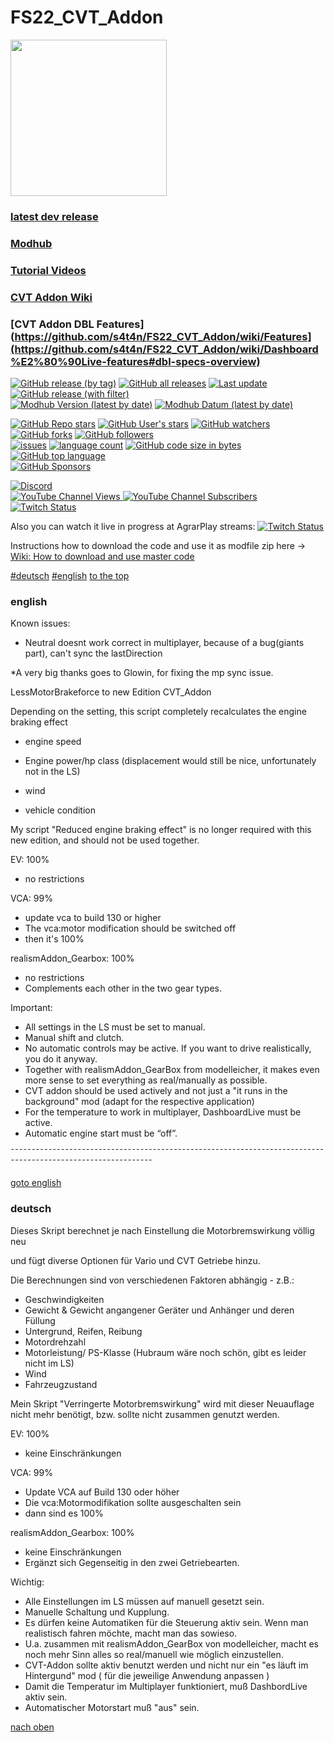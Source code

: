 # FS22_CVT_Addon

<img src="https://github.com/s4t4n/FS22_CVT_Addon/assets/4678246/f3f66c42-fe3e-419c-b4f7-552e2ebe2ea6" alt="" width="250"/>

### [latest dev release](https://github.com/s4t4n/FS22_CVT_Addon/releases/latest/download/FS22_CVT_Addon.zip)
### [Modhub](https://www.farming-simulator.com/mod.php?lang=de&country=de&mod_id=269645&title=fs2022)
### [Tutorial Videos](https://github.com/s4t4n/FS22_CVT_Addon/wiki/Videos)
### [CVT Addon Wiki](https://github.com/s4t4n/FS22_CVT_Addon/wiki/Features)
### [CVT Addon DBL Features](https://github.com/s4t4n/FS22_CVT_Addon/wiki/Features](https://github.com/s4t4n/FS22_CVT_Addon/wiki/Dashboard%E2%80%90Live-features#dbl-specs-overview)


[![GitHub release (by tag)](https://img.shields.io/github/downloads/s4t4n/FS22_CVT_Addon/latest/total?label=Latest%20Version%20Downloads)](https://github.com/s4t4n/FS22_CVT_Addon/releases/latest/download/FS22_CVT_Addon.zip)
[![GitHub all releases](https://img.shields.io/github/downloads/s4t4n/FS22_CVT_Addon/total?label=Total%20downloads)](https://github.com/s4t4n/FS22_CVT_Addon/releases/latest/download/FS22_CVT_Addon.zip)
[![Last update](https://img.shields.io/github/release-date-pre/s4t4n/FS22_CVT_Addon?label=Last%20update)](https://github.com/s4t4n/FS22_CVT_Addon/releases/latest/download/FS22_CVT_Addon.zip)
[![GitHub release (with filter)](https://img.shields.io/github/v/release/s4t4n/FS22_CVT_Addon?label=Latests%20Script%20Version)](https://github.com/s4t4n/FS22_CVT_Addon/releases/latest/download/FS22_CVT_Addon.zip) \
[![Modhub Version (latest by date)](https://img.shields.io/badge/dynamic/xml?color=blue&style=flat-square&label=Modhub+Version&prefix=v&query=%2F%2Fdiv%5B%40class%3D%27table-cell%27%5D%5B2%5D%5Bcontains%28text%28%29%2C%221.%22%29%5D&url=https%3A%2F%2Fwww.farming-simulator.com%2Fmod.php%3Flang%3Dde%26country%3Dde%26mod_id%3D269645%26title%3Dfs2022)](https://www.farming-simulator.com/mod.php?lang=de&country=de&mod_id=269645&title=fs2022)
[![Modhub Datum (latest by date)](https://img.shields.io/badge/dynamic/xml?color=blue&style=flat-square&label=Modhub+Datum&query=%2F%2Fdiv%5B%40class%3D%27table-cell%27%5D%5B2%5D%5Bcontains%28text%28%29%2C%22.2024%22%29%5D&url=https%3A%2F%2Fwww.farming-simulator.com%2Fmod.php%3Flang%3Dde%26country%3Dde%26mod_id%3D269645%26title%3Dfs2022)](https://www.farming-simulator.com/mod.php?lang=de&country=de&mod_id=269645&title=fs2022)

[![GitHub Repo stars](https://img.shields.io/github/stars/s4t4n/FS22_CVT_Addon)](#)
[![GitHub User's stars](https://img.shields.io/github/stars/s4t4n?label=All%20stars)](#)
[![GitHub watchers](https://img.shields.io/github/watchers/s4t4n/FS22_CVT_Addon)](#)
[![GitHub forks](https://img.shields.io/github/forks/s4t4n/FS22_CVT_Addon)](#)
[![GitHub followers](https://img.shields.io/github/followers/s4t4n)](#) \
[![issues](https://img.shields.io/github/issues/s4t4n/FS22_CVT_Addon)](https://github.com/s4t4n/FS22_CVT_Addon/issues)
[![language count](https://img.shields.io/github/languages/count/s4t4n/FS22_CVT_Addon)](#)
[![GitHub code size in bytes](https://img.shields.io/github/languages/code-size/s4t4n/FS22_CVT_Addon)](#)
[![GitHub top language](https://img.shields.io/github/languages/top/s4t4n/FS22_CVT_Addon)](#) \
[![GitHub Sponsors](https://img.shields.io/github/sponsors/s4t4n)](https://www.tipeeestream.com/sbshs4t4n/donation)

[![Discord](https://img.shields.io/discord/660942481118199811?logo=discord&logoColor=%23ffffff&label=SbSh-PooL%20Discord)](https://discord.gg/mfergkwhDu) \
[![YouTube Channel Views](https://img.shields.io/youtube/channel/views/UC_Yn6bN1MMyd7Sn8wUyXnIg) ![YouTube Channel Subscribers](https://img.shields.io/youtube/channel/subscribers/UC_Yn6bN1MMyd7Sn8wUyXnIg)](https://www.youtube.com/@SbSh-Modastian) \
[![Twitch Status](https://img.shields.io/twitch/status/sbsh_modasti4n?logo=twitch&label=sbsh_modasti4n%20Live-Stream%20now&labelColor=%23ffffff&color=%23aa11ff)](https://www.twitch.tv/sbsh_modasti4n)

Also you can watch it live in progress at AgrarPlay streams:
[![Twitch Status](https://img.shields.io/twitch/status/agrarplay?logo=twitch&label=agrarplay%20Live-Stream%20now&labelColor=%23aaaaaa&color=%23aa55ff)](https://www.twitch.tv/agrarplay)

Instructions how to download the code and use it as modfile zip here -> [Wiki: How to download and use master code](https://github.com/s4t4n/FS22_CVT_Addon/wiki/How-to-download-and-use-master-code)


[#deutsch](#deutsch)   [#english](#english)   [to the top](#FS22_CVT_Addon)

### english

Known issues:
- Neutral doesnt work correct in multiplayer, because of a bug(giants part), can't sync the lastDirection

*A very big thanks goes to Glowin, for fixing the mp sync issue.

LessMotorBrakeforce to new Edition CVT_Addon 

Depending on the setting, this script completely recalculates the engine braking effect

 - engine speed

 - Engine power/hp class (displacement would still be nice, unfortunately not in the LS)

 - wind

 - vehicle condition


 My script "Reduced engine braking effect" is no longer required with this new edition, and should not be used together.

EV: 100%
 - no restrictions

VCA: 99%
 - update vca to build 130 or higher
 - The vca:motor modification should be switched off
 - then it's 100%

realismAddon_Gearbox: 100%
 - no restrictions
 - Complements each other in the two gear types.

Important:
 - All settings in the LS must be set to manual.
 - Manual shift and clutch.
 - No automatic controls may be active.
   If you want to drive realistically, you do it anyway.
 - Together with realismAddon_GearBox from modelleicher, it makes even more sense to set everything as real/manually as possible.
 - CVT addon should be used actively and not just a "it runs in the background" mod (adapt for the respective application)
 - For the temperature to work in multiplayer, DashboardLive must be active.
 - Automatic engine start must be “off”.
 

¯¯¯¯¯¯¯¯¯¯¯¯¯¯¯¯¯¯¯¯¯¯¯¯¯¯¯¯¯¯¯¯¯¯¯¯¯¯¯¯¯¯¯¯¯¯¯¯¯¯¯¯¯¯¯¯¯¯¯¯¯¯¯¯¯¯¯¯¯¯¯¯¯¯¯¯¯¯¯¯¯¯¯¯¯¯¯¯¯¯¯¯¯¯¯¯¯¯¯¯¯¯¯¯¯¯¯¯¯



[goto english](#english)
### deutsch  

Dieses Skript berechnet je nach Einstellung die Motorbremswirkung völlig neu

und fügt diverse Optionen für Vario und CVT Getriebe hinzu.

Die Berechnungen sind von verschiedenen Faktoren abhängig - z.B.:
- Geschwindigkeiten
- Gewicht & Gewicht angangener Geräter und Anhänger und deren Füllung
- Untergrund, Reifen, Reibung
- Motordrehzahl
- Motorleistung/ PS-Klasse (Hubraum wäre noch schön, gibt es leider nicht im LS)
- Wind
- Fahrzeugzustand

  
Mein Skript "Verringerte Motorbremswirkung" wird mit dieser Neuauflage nicht mehr benötigt, bzw. sollte nicht zusammen genutzt werden.

EV: 100%
- keine Einschränkungen
  
VCA: 99%
- Update VCA auf Build 130 oder höher
- Die vca:Motormodifikation sollte ausgeschalten sein
- dann sind es 100%

realismAddon_Gearbox: 100%
- keine Einschränkungen
- Ergänzt sich Gegenseitig in den zwei Getriebearten.


Wichtig:
- Alle Einstellungen im LS müssen auf manuell gesetzt sein.
- Manuelle Schaltung und Kupplung.
- Es dürfen keine Automatiken für die Steuerung aktiv sein.
  Wenn man realistisch fahren möchte, macht man das sowieso.
- U.a. zusammen mit realismAddon_GearBox von modelleicher, macht es noch mehr Sinn alles so real/manuell wie möglich einzustellen.
- CVT-Addon sollte aktiv benutzt werden und nicht nur ein "es läuft im Hintergund" mod ( für die jeweilige Anwendung anpassen )
- Damit die Temperatur im Multiplayer funktioniert, muß DashbordLive aktiv sein.
- Automatischer Motorstart muß "aus" sein.

[nach oben](#FS22_CVT_Addon)
